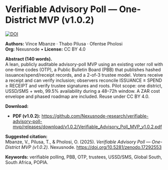 # Verifiable Advisory Poll — One-District MVP (v1.0.2)
[![DOI](https://zenodo.org/badge/DOI/10.5281/zenodo.17292553.svg)](https://doi.org/10.5281/zenodo.17292553)

**Authors:** Vince Mbanze · Thabo Pilusa · Ofentse Pholosi  
**Org:** Nexusnode • **License:** CC BY 4.0

**Abstract (140 words).**  
A lean, publicly auditable advisory-poll MVP using an existing voter roll with one-time codes (OTP), a Public Bulletin Board (PBB) that publishes hashed issuance/spend/receipt records, and a 2-of-3 trustee model. Voters receive a receipt and can verify inclusion; observers reconcile ISSUANCE ≥ SPEND ≥ RECEIPT and verify trustee signatures and roots. Pilot scope: one district, USSD/SMS + web, 99.5% availability during a 48–72h window. A ZAR cost envelope and phased roadmap are included. Reuse under CC BY 4.0.

**Download:**  
- **PDF (v1.0.2):** https://github.com/Nexusnode-research/verifiable-advisory-poll-mvp/releases/download/v1.0.2/Verifiable_Advisory_Poll_MVP_v1.0.2.pdf  


**Suggested citation:**  
Mbanze, V., Pilusa, T., & Pholosi, O. (2025). *Verifiable Advisory Poll — One-District MVP (v1.0.2).* Nexusnode. https://doi.org/10.5281/zenodo.17292553

**Keywords:** verifiable polling, PBB, OTP, trustees, USSD/SMS, Global South, South Africa, POPIA.

